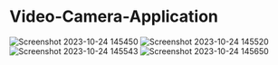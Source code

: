 # Video-Camera-Application
![Screenshot 2023-10-24 145450](https://github.com/divya14401/Video-Camera-Application/assets/109811278/b688b0d0-78b3-4ec0-93fc-ba44750538f6)
![Screenshot 2023-10-24 145520](https://github.com/divya14401/Video-Camera-Application/assets/109811278/7888d3a3-226d-41af-94b9-5c70e0da2fc5)
![Screenshot 2023-10-24 145543](https://github.com/divya14401/Video-Camera-Application/assets/109811278/5f0851f9-5671-4204-8cf7-0189b9dc5722)
![Screenshot 2023-10-24 145650](https://github.com/divya14401/Video-Camera-Application/assets/109811278/30095500-104b-49fd-b815-a6613c1e0ae9)
